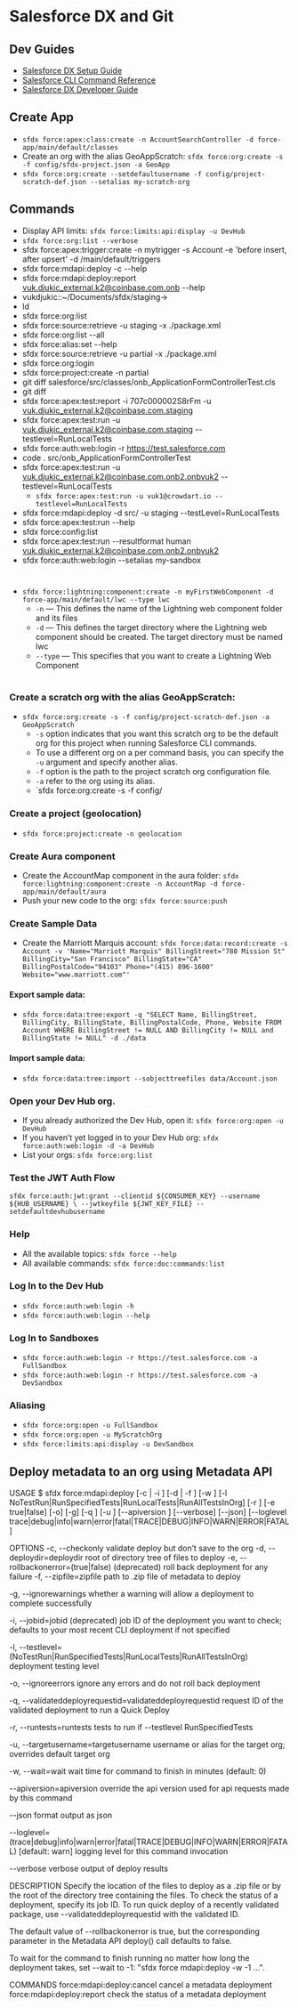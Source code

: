 # Salesforce DX and Git
## Dev Guides
* [Salesforce DX Setup Guide](https://developer.salesforce.com/docs/atlas.en-us.220.0.sfdx_setup.meta/sfdx_setup/sfdx_setup_intro.htm)
* [Salesforce CLI Command Reference](https://developer.salesforce.com/docs/atlas.en-us.220.0.sfdx_cli_reference.meta/sfdx_cli_reference/cli_reference.htm)
* [Salesforce DX Developer Guide](https://developer.salesforce.com/docs/atlas.en-us.220.0.sfdx_dev.meta/sfdx_dev/sfdx_dev_intro.htm)

## Create App
* `sfdx force:apex:class:create -n AccountSearchController -d force-app/main/default/classes`
* Create an org with the alias GeoAppScratch: `sfdx force:org:create -s -f config/sfdx-project.json -a GeoApp`
* `sfdx force:org:create --setdefaultusername -f config/project-scratch-def.json --setalias my-scratch-org`


## Commands
* Display API limits: `sfdx force:limits:api:display -u DevHub`
* `sfdx force:org:list --verbose`
* sfdx force:apex:trigger:create -n mytrigger -s Account -e 'before insert, after upsert' -d <app-dir>/main/default/triggers
* sfdx force:mdapi:deploy -c --help
* sfdx force:mdapi:deploy:report vuk.djukic_external.k2@coinbase.com.onb --help
* vukdjukic::~/Documents/sfdx/staging->
* ld
* sfdx force:org:list
* sfdx force:source:retrieve -u staging -x ./package.xml
* sfdx force:org:list --all
* sfdx force:alias:set --help
* sfdx force:source:retrieve -u partial -x ./package.xml
* sfdx force:org:login
* sfdx force:project:create -n partial
* git diff salesforce/src/classes/onb_ApplicationFormControllerTest.cls
* git diff
* sfdx force:apex:test:report -i 707c000002S8rFm -u vuk.djukic_external.k2@coinbase.com.staging
* sfdx force:apex:test:run -u vuk.djukic_external.k2@coinbase.com.staging --testlevel=RunLocalTests
* sfdx force:auth:web:login -r https://test.salesforce.com
* code . src/onb_ApplicationFormControllerTest
* sfdx force:apex:test:run -u vuk.djukic_external.k2@coinbase.com.onb2.onbvuk2 --testlevel=RunLocalTests
  * `sfdx force:apex:test:run -u vuk1@crowdart.io --testlevel=RunLocalTests`
* sfdx force:mdapi:deploy -d src/ -u staging --testLevel=RunLocalTests
* sfdx force:apex:test:run --help
* sfdx force:config:list
* sfdx force:apex:test:run --resultformat human vuk.djukic_external.k2@coinbase.com.onb2.onbvuk2
* sfdx force:auth:web:login --setalias my-sandbox
#
* `sfdx force:lightning:component:create -n myFirstWebComponent -d force-app/main/default/lwc --type lwc`
  * `-n` — This defines the name of the Lightning web component folder and its files
  * `-d` — This defines the target directory where the Lightning web component should be created. The target directory must be named lwc
  * `--type` — This specifies that you want to create a Lightning Web Component
#

### Create a scratch org with the alias GeoAppScratch:
* `sfdx force:org:create -s -f config/project-scratch-def.json -a GeoAppScratch`
  * `-s` option indicates that you want this scratch org to be the default org for this project when running Salesforce CLI commands.
  * To use a different org on a per command basis, you can specify the `-u` argument and specify another alias.
  * `-f` option is the path to the project scratch org configuration file.
  * `-a` refer to the org using its alias.
  * `sfdx force:org:create -s -f config/

### Create a project (geolocation)
* `sfdx force:project:create -n geolocation`

### Create Aura component
* Create the AccountMap component in the aura folder: `sfdx force:lightning:component:create -n AccountMap -d force-app/main/default/aura`
* Push your new code to the org: `sfdx force:source:push`

### Create Sample Data
* Create the Marriott Marquis account: `sfdx force:data:record:create -s Account -v 'Name="Marriott Marquis" BillingStreet="780 Mission St" BillingCity="San Francisco" BillingState="CA" BillingPostalCode="94103" Phone="(415) 896-1600" Website="www.marriott.com"'`
#### Export sample data:
* `sfdx force:data:tree:export -q "SELECT Name, BillingStreet, BillingCity, BillingState, BillingPostalCode, Phone, Website FROM Account WHERE BillingStreet != NULL AND BillingCity != NULL and BillingState != NULL" -d ./data`
#### Import sample data:
* `sfdx force:data:tree:import --sobjecttreefiles data/Account.json`
### Open your Dev Hub org.
* If you already authorized the Dev Hub, open it: `sfdx force:org:open -u DevHub`
* If you haven’t yet logged in to your Dev Hub org: `sfdx force:auth:web:login -d -a DevHub`
* List your orgs: `sfdx force:org:list`
### Test the JWT Auth Flow
`sfdx force:auth:jwt:grant --clientid ${CONSUMER_KEY} --username ${HUB_USERNAME} \
--jwtkeyfile ${JWT_KEY_FILE} --setdefaultdevhubusername`
### Help
* All the available topics: `sfdx force --help`
* All available commands: `sfdx force:doc:commands:list`
### Log In to the Dev Hub
* `sfdx force:auth:web:login -h`
* `sfdx force:auth:web:login --help`

### Log In to Sandboxes
* `sfdx force:auth:web:login -r https://test.salesforce.com -a FullSandbox`
* `sfdx force:auth:web:login -r https://test.salesforce.com -a DevSandbox`

### Aliasing
* `sfdx force:org:open -u FullSandbox`
* `sfdx force:org:open -u MyScratchOrg`
* `sfdx force:limits:api:display -u DevSandbox`

## Deploy metadata to an org using Metadata API

USAGE
$ sfdx force:mdapi:deploy [-c | -i <id>] [-d <directory> | -f <filepath>] [-w <minutes>] [-l 
NoTestRun|RunSpecifiedTests|RunLocalTests|RunAllTestsInOrg] [-r <array>] [-e true|false] [-o] [-g] [-q <id>] [-u <string>] [--apiversion 
  <string>] [--verbose] [--json] [--loglevel trace|debug|info|warn|error|fatal|TRACE|DEBUG|INFO|WARN|ERROR|FATAL]

OPTIONS
  -c, --checkonly                                                                   validate deploy but don’t save to the org
  -d, --deploydir=deploydir                                                         root of directory tree of files to deploy
  -e, --rollbackonerror=(true|false)                                                (deprecated) roll back deployment for any failure
  -f, --zipfile=zipfile                                                             path to .zip file of metadata to deploy

  -g, --ignorewarnings                                                              whether a warning will allow a deployment to complete 
                                                                                    successfully

  -i, --jobid=jobid                                                                 (deprecated) job ID of the deployment you want to check; 
                                                                                    defaults to your most recent CLI deployment if not 
                                                                                    specified

  -l, --testlevel=(NoTestRun|RunSpecifiedTests|RunLocalTests|RunAllTestsInOrg)      deployment testing level

  -o, --ignoreerrors                                                                ignore any errors and do not roll back deployment

  -q, --validateddeployrequestid=validateddeployrequestid                           request ID of the validated deployment to run a Quick 
                                                                                    Deploy

  -r, --runtests=runtests                                                           tests to run if --testlevel RunSpecifiedTests

  -u, --targetusername=targetusername                                               username or alias for the target org; overrides default 
                                                                                    target org

  -w, --wait=wait                                                                   wait time for command to finish in minutes (default: 0)

  --apiversion=apiversion                                                           override the api version used for api requests made by 
                                                                                    this command

  --json                                                                            format output as json

  --loglevel=(trace|debug|info|warn|error|fatal|TRACE|DEBUG|INFO|WARN|ERROR|FATAL)  [default: warn] logging level for this command invocation

  --verbose                                                                         verbose output of deploy results

DESCRIPTION
  Specify the location of the files to deploy as a .zip file or by the root of the directory tree containing the files. To check the status 
  of a deployment, specify its job ID. To run quick deploy of a recently validated package, use --validateddeployrequestid with the validated 
  ID.

  The default value of --rollbackonerror is true, but the corresponding parameter in the Metadata API deploy() call defaults to false.

  To wait for the command to finish running no matter how long the deployment takes, set --wait to -1: "sfdx force mdapi:deploy -w -1 ...".

COMMANDS
  force:mdapi:deploy:cancel  cancel a metadata deployment
  force:mdapi:deploy:report  check the status of a metadata deployment


